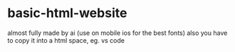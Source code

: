 # basic-html-website
almost fully made by ai (use on mobile ios for the best fonts)
also you have to copy it into a html space, eg. vs code
